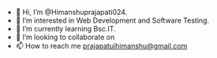 - 👋 Hi, I’m @Himanshuprajapati024.
- 👀 I’m interested in Web Development and Software Testing.
- 🌱 I’m currently learning Bsc.IT.
- 💞️ I’m looking to collaborate on 
- 📫 How to reach me prajapatuihimanshu@gmail.com

<!---
Himanshuprajapati024/Himanshuprajapati024 is a ✨ special ✨ repository because its `README.md` (this file) appears on your GitHub profile.
You can click the Preview link to take a look at your changes.
--->
